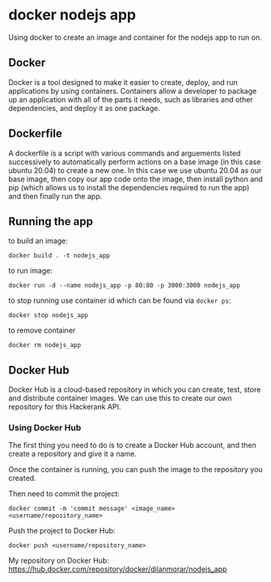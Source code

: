 # docker nodejs app

Using docker to create an image and container for the nodejs app to run on.

## Docker

Docker is a tool designed to make it easier to create, deploy, and run applications by using containers. Containers allow a developer to package up an application with all of the parts it needs, such as libraries and other dependencies, and deploy it as one package.

## Dockerfile

A dockerfile is a script with various commands and arguements listed successively to automatically perform actions on a base image (in this case ubuntu 20.04) to create a new one. In this case we use ubuntu 20.04 as our base image, then copy our app code onto the image, then install python and pip (which allows us to install the dependencies required to run the app) and then finally run the app.

## Running the app

to build an image:
```
docker build . -t nodejs_app
```
to run image:
``` 
docker run -d --name nodejs_app -p 80:80 -p 3000:3000 nodejs_app
```
to stop running use container id which can be found via `docker ps`:
```
docker stop nodejs_app
```
to remove container
```
docker rm nodejs_app
```

## Docker Hub

Docker Hub is a cloud-based repository in which you can create, test, store and distribute container images. We can use this to create our own repository for this Hackerank API.

### Using Docker Hub

The first thing you need to do is to create a Docker Hub account, and then create a repository and give it a name.

Once the container is running, you can push the image to the repository you created.

Then need to commit the project:

`docker commit -m 'commit message' <image_name> <username/repository_name>`

Push the project to Docker Hub:

`docker push <username/repository_name>`

My repository on Docker Hub: https://hub.docker.com/repository/docker/dilanmorar/nodejs_app
